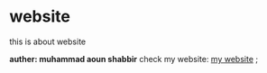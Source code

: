# website
this is about website
<p><strong><strong>auther: muhammad aoun shabbir</strong></strong>
 check my website: <a href="http://aounshabbir432.wixsite.com/muhammadaounshabbir">my website</a> ;
